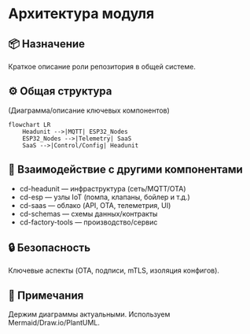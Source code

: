 # Архитектура модуля

## 📦 Назначение

Краткое описание роли репозитория в общей системе.

## ⚙️ Общая структура

(Диаграмма/описание ключевых компонентов)

```mermaid
flowchart LR
    Headunit -->|MQTT| ESP32_Nodes
    ESP32_Nodes -->|Telemetry| SaaS
    SaaS -->|Control/Config| Headunit
```

## 🔗 Взаимодействие с другими компонентами

- cd-headunit — инфраструктура (сеть/MQTT/OTA)
- cd-esp — узлы IoT (помпа, клапаны, бойлер и т.д.)
- cd-saas — облако (API, OTA, телеметрия, UI)
- cd-schemas — схемы данных/контракты
- cd-factory-tools — производство/сервис

## 🔒 Безопасность

Ключевые аспекты (OTA, подписи, mTLS, изоляция конфигов).

## 🧠 Примечания

Держим диаграммы актуальными. Используем Mermaid/Draw.io/PlantUML.
